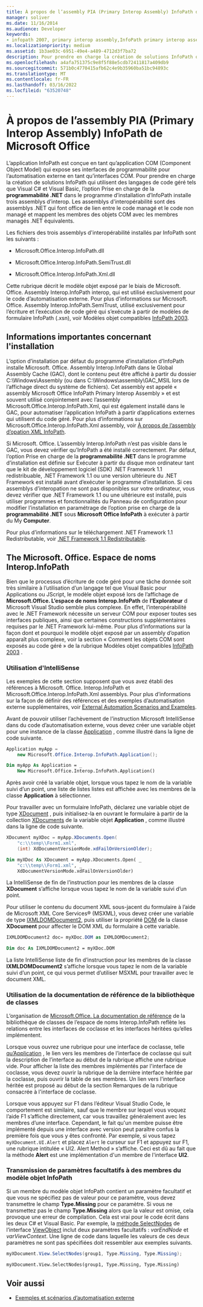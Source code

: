 ```yaml
---
title: À propos de l’assembly PIA (Primary Interop Assembly) InfoPath de Microsoft Office
manager: soliver
ms.date: 11/16/2014
ms.audience: Developer
keywords:
- infopath 2007, primary interop assembly,InfoPath primary interop assembly,PIAs [InfoPath 2007],primary interop assemblies [InfoPath 2007]
ms.localizationpriority: medium
ms.assetid: 1b3ae03c-6951-49e4-a489-4712d3f7ba72
description: Pour prendre en charge la création de solutions InfoPath qui utilisent des langages de code géré tels que Visual C# et Visual Basic, l’option Prise en charge de la programmabilité .NET dans le programme d’installation d’InfoPath installe trois assemblys d’interop.
ms.openlocfilehash: a4afa751375c9e8f5f88e5cdb72411817a409db9
ms.sourcegitcommit: 571b0c4770415afb62c4e9b35960ba51bc94893c
ms.translationtype: MT
ms.contentlocale: fr-FR
ms.lasthandoff: 03/16/2022
ms.locfileid: "63520748"
---
```

# <a name="about-the-microsoft-office-infopath-primary-interop-assembly"></a>À propos de l’assembly PIA (Primary Interop Assembly) InfoPath de Microsoft Office

L’application InfoPath est conçue en tant qu’application COM (Component Object Model) qui expose ses interfaces de programmabilité pour l’automatisation externe en tant qu’interfaces COM. Pour prendre en charge la création de solutions InfoPath qui utilisent des langages de code géré tels que Visual C# et Visual Basic, l’option Prise en charge de la **programmabilité .NET** dans le programme d’installation d’InfoPath installe trois assemblys d’interop. Les assemblys d'interopérabilité sont des assemblys .NET qui font office de lien entre le code managé et le code non managé et mappent les membres des objets COM avec les membres managés .NET équivalents.
  
Les fichiers des trois assemblys d'interopérabilité installés par InfoPath sont les suivants :
  
- Microsoft.Office.Interop.InfoPath.dll

- Microsoft.Office.Interop.InfoPath.SemiTrust.dll

- Microsoft.Office.Interop.InfoPath.Xml.dll

Cette rubrique décrit le modèle objet exposé par le biais de Microsoft. Office. Assembly Interop.InfoPath interop, qui est utilisé exclusivement pour le code d’automatisation externe. Pour plus d’informations sur Microsoft. Office. Assembly Interop.InfoPath.SemiTrust, utilisé exclusivement pour l’écriture et l’exécution de code géré qui s’exécute à partir de modèles de formulaire InfoPath (.xsn), voir Modèles objet compatibles [InfoPath 2003](https://msdn.microsoft.com/library/e4511af6-d7e7-44ad-a50d-1b7ee04f8215%28Office.15%29.aspx).
  
## <a name="important-installation-information"></a>Informations importantes concernant l'installation

L’option d’installation par défaut du programme d’installation d’InfoPath installe Microsoft. Office. Assembly Interop.InfoPath dans le Global Assembly Cache (GAC), dont le contenu peut être affiché à partir du dossier C:\Windows\Assembly (ou dans C:\Windows\assembly\GAC_MSIL lors de l’affichage direct du système de fichiers). Cet assembly est appelé « assembly Microsoft Office InfoPath Primary Interop Assembly » et est souvent utilisé conjointement avec l’assembly Microsoft.Office.Interop.InfoPath.Xml, qui est également installé dans le GAC, pour automatiser l’application InfoPath à partir d’applications externes qui utilisent du code géré. Pour plus d’informations sur Microsoft.Office.Interop.InfoPath.Xml assembly, voir [À propos de l’assembly d’opation XML InfoPath](about-the-infopath-xml-interop-assembly.md).
  
Si Microsoft. Office. L’assembly Interop.InfoPath n’est pas visible dans le GAC, vous devez vérifier qu’InfoPath a été installé correctement. Par défaut, l’option Prise en charge de la **programmabilité .NET** dans le  programme d’installation est définie sur Exécuter à partir du disque mon ordinateur tant que le kit de développement logiciel (SDK) .NET Framework 1.1 redistribuable, .NET Framework 1.1 ou une version ultérieure du .NET Framework est installé avant d’exécuter le programme d’installation. Si ces assemblys d’interopation ne sont pas disponibles sur votre ordinateur, vous devez vérifier que .NET Framework 1.1 ou une ultérieure est installé, puis utiliser programmes  et fonctionnalités du Panneau  de configuration pour modifier l’installation en paramétrage de l’option prise en charge de la **programmabilité .NET** sous **Microsoft Office InfoPath** à exécuter à partir du My **Computer**.
  
Pour plus d’informations sur le téléchargement .NET Framework 1.1 Redistributable, voir [.NET Framework 1.1 Redistributable](https://www.microsoft.com/download/details.aspx?id=26).
  
## <a name="the-microsoftofficeinteropinfopath-namespace"></a>The Microsoft. Office. Espace de noms Interop.InfoPath

Bien que le processus d’écriture de code géré pour une tâche donnée soit très similaire à l’utilisation d’un langage tel que Visual Basic pour Applications ou JScript, le modèle objet exposé lors de l’affichage de **Microsoft.Office. L’espace de noms Interop.InfoPath** de **l’Explorateur** d Microsoft Visual Studio semble plus complexe. En effet, l’interopérabilité avec le .NET Framework nécessite un serveur COM pour exposer toutes ses interfaces publiques, ainsi que certaines constructions supplémentaires requises par le .NET Framework lui-même. Pour plus d’informations sur la façon dont et pourquoi le modèle objet exposé par un assembly d’opation apparaît plus complexe, voir la section « Comment les objets COM sont exposés au code géré » de la rubrique Modèles objet compatibles [InfoPath 2003](../form-templates/infopath-2003-compatible-object-models.md) .
  
### <a name="using-intellisense"></a>Utilisation d'IntelliSense

Les exemples de cette section supposent que vous avez établi des références à Microsoft. Office. Interop.InfoPath et Microsoft.Office.Interop.InfoPath.Xml assemblys. Pour plus d’informations sur la façon de définir des références et des exemples d’automatisation externe supplémentaires, voir [External Automation Scenarios and Examples](external-automation-scenarios-and-examples.md).
  
Avant de pouvoir utiliser l’achèvement de l’instruction Microsoft IntelliSense dans du code d’automatisation externe, vous devez créer une variable objet pour une instance de la classe [Application](https://msdn.microsoft.com/library/Microsoft.Office.Interop.InfoPath.Application.aspx) , comme illustré dans la ligne de code suivante.
  
```cs
Application myApp = 
    new Microsoft.Office.Interop.InfoPath.Application();
```

```vb
Dim myApp As Application = _
    New Microsoft.Office.Interop.InfoPath.Application()
```

Après avoir créé la variable objet, lorsque vous tapez le nom de la variable suivi d’un point, une liste de listes listes est affichée avec les membres de la classe **Application** à sélectionner.
  
Pour travailler avec un formulaire InfoPath, déclarez une variable objet de type [XDocument](https://msdn.microsoft.com/library/Microsoft.Office.Interop.InfoPath.XDocument.aspx) , puis initialisez-la en ouvrant le formulaire à partir de la collection [XDocuments](https://msdn.microsoft.com/library/Microsoft.Office.Interop.InfoPath.XDocuments.aspx) de la variable objet **Application** , comme illustré dans la ligne de code suivante.
  
```cs
XDocument myXDoc = myApp.XDocuments.Open(
    "c:\\temp\\Form1.xml",
    (int) XdDocumentVersionMode.xdFailOnVersionOlder);
```

```vb
Dim myXDoc As XDocument = myApp.XDocuments.Open( _
    "c:\\temp\\Form1.xml", _
    XdDocumentVersionMode.xdFailOnVersionOlder)
```

La IntelliSense de fin de l’instruction pour les membres de la classe **XDocument** s’affiche lorsque vous tapez le nom de la variable suivi d’un point.
  
Pour utiliser le contenu du document XML sous-jacent du formulaire à l’aide de Microsoft XML Core Services® (MSXML), vous devez créer une variable de type [IXMLDOMDocument2](https://msdn.microsoft.com/library/Microsoft.Office.Interop.InfoPath.Xml.IXMLDOMDocument2.aspx), puis utiliser la propriété [DOM](https://msdn.microsoft.com/library/Microsoft.Office.Interop.InfoPath._XDocument2.DOM.aspx) de la classe **XDocument** pour affecter le DOM XML du formulaire à cette variable.
  
```cs
IXMLDOMDocument2 doc= myXDoc.DOM as IXMLDOMDocument2;
```

```vb
Dim doc As IXMLDOMDocument2 = myXDoc.DOM
```

La liste IntelliSense liste de fin d’instruction pour les membres de la classe **IXMLDOMDocument2** s’affiche lorsque vous tapez le nom de la variable suivi d’un point, ce qui vous permet d’utiliser MSXML pour travailler avec le document XML.
  
### <a name="using-the-class-library-reference-documentation"></a>Utilisation de la documentation de référence de la bibliothèque de classes

L’organisation de [Microsoft.Office. La documentation de référence](https://msdn.microsoft.com/library/Microsoft.Office.Interop.InfoPath.aspx) de la bibliothèque de classes de l’espace de noms Interop.InfoPath reflète les relations entre les interfaces de coclasse et les interfaces héritées qu’elles implémentent.
  
Lorsque vous ouvrez une rubrique pour une interface de coclasse, telle [qu’Application](https://msdn.microsoft.com/library/Microsoft.Office.Interop.InfoPath.Application.aspx) , le lien vers les membres de l’interface de coclasse qui suit la description de l’interface au début de la rubrique affiche une rubrique vide. Pour afficher la liste des membres implémentés par l'interface de coclasse, vous devez ouvrir la rubrique de la dernière interface héritée par la coclasse, puis ouvrir la table de ses membres. Un lien vers l'interface héritée est proposé au début de la section Remarques de la rubrique consacrée à l'interface de coclasse.
  
Lorsque vous appuyez sur F1 dans l’éditeur Visual Studio Code, le comportement est similaire, sauf que le membre sur lequel vous voquez l’aide F1 s’affiche directement, car vous travaillez généralement avec les membres d’une interface. Cependant, le fait qu'un membre puisse être implémenté depuis une interface avec version peut paraître confus la première fois que vous y êtes confronté. Par exemple, si vous tapez `myXDocument.UI.Alert` et placez `Alert` le curseur sur F1 et appuyez sur F1, une rubrique intitulée « UI2. Alert Method » s’affiche. Ceci est dû au fait que la méthode **Alert** est une implémentation d'un membre de l'interface **UI2**.
  
### <a name="passing-optional-parameters-to-infopath-object-model-members"></a>Transmission de paramètres facultatifs à des membres du modèle objet InfoPath

Si un membre du modèle objet InfoPath contient un paramètre facultatif et que vous ne spécifiez pas de valeur pour ce paramètre, vous devez transmettre le champ **Type.Missing** pour ce paramètre. Si vous ne transmettez pas le champ **Type.Missing** alors que la valeur est omise, cela provoque une erreur de compilation. Cela est vrai pour le code écrit dans les deux C# et Visual Basic. Par exemple, la [méthode SelectNodes](https://msdn.microsoft.com/library/Microsoft.Office.Interop.InfoPath.View2.SelectNodes.aspx) de l’interface [ViewObject](https://msdn.microsoft.com/library/Microsoft.Office.Interop.InfoPath.ViewObject.aspx) inclut deux paramètres facultatifs : _varEndNode_ et _varViewContext_. Une ligne de code dans laquelle les valeurs de ces deux paramètres ne sont pas spécifiées doit ressembler aux exemples suivants.
  
```cs
myXDocument.View.SelectNodes(group1, Type.Missing, Type.Missing);
```

```vb
myXDocument.View.SelectNodes(group1, Type.Missing, Type.Missing)
```

## <a name="see-also"></a>Voir aussi

- [Exemples et scénarios d’automatisation externe](external-automation-scenarios-and-examples.md)
